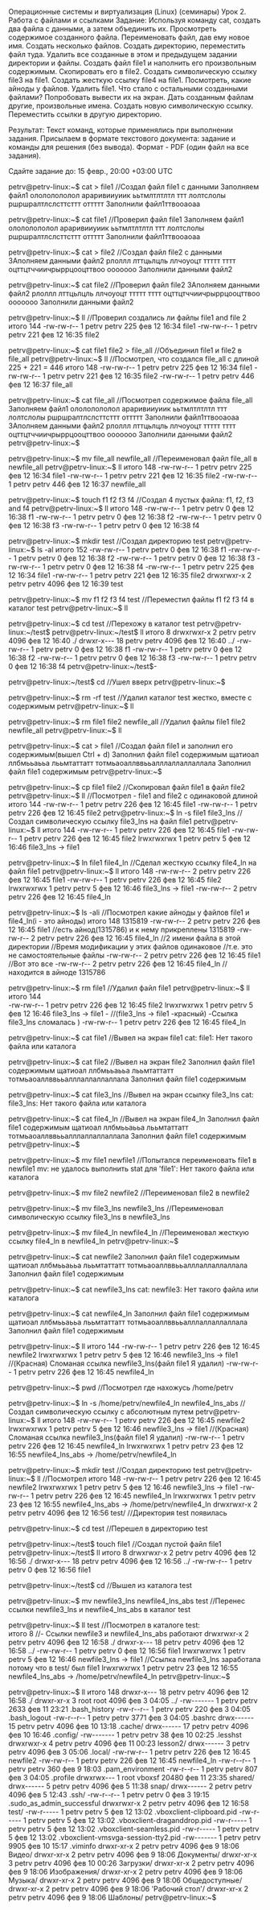 Операционные системы и виртуализация (Linux) (семинары)
Урок 2. Работа с файлами и ссылками
Задание:
Используя команду cat, создать два файла с данными, а затем объединить их. Просмотреть содержимое созданного файла. Переименовать файл, дав ему новое имя.
Создать несколько файлов. Создать директорию, переместить файл туда. Удалить все созданные в этом и предыдущем задании директории и файлы.
Создать файл file1 и наполнить его произвольным содержимым. Скопировать его в file2. Создать символическую ссылку file3 на file1. Создать жесткую ссылку file4 на file1. Посмотреть, какие айноды у файлов. Удалить file1. Что стало с остальными созданными файлами? Попробовать вывести их на экран.
Дать созданным файлам другие, произвольные имена. Создать новую символическую ссылку. Переместить ссылки в другую директорию.

Результат:
Текст команд, которые применялись при выполнении задания. Присылаем в формате текстового документа: задание и команды для решения (без вывода). Формат - PDF (один файл на все задания).

Сдайте задание до: 15 февр., 20:00 +03:00 UTC

petrv@petrv-linux:~$ cat > file1                  //Создал файл file1 с данными
Заполняем файл1 олололололол
араривииуиик ььтмлтлтлтл ттт
лолтслолы ршршралтлслсттсттт
оттттт Заполнили файл1ттвооаоаа

petrv@petrv-linux:~$ cat file1                    //Проверил файл file1
Заполняем файл1 олололололол
араривииуиик ььтмлтлтлтл ттт
лолтслолы ршршралтлслсттсттт
оттттт Заполнили файл1ттвооаоаа

petrv@petrv-linux:~$ cat > file2                  //Создал файл file2 с данными
ЗАполняем данными файл2 рлоллл
лттцьлцль ллчоуоцт ттттт тттт
оцттцтччиичрыррцооцттвоо ооооооо
Заполнили данными файл2

petrv@petrv-linux:~$ cat file2                    //Проверил файл file2
ЗАполняем данными файл2 рлоллл
лттцьлцль ллчоуоцт ттттт тттт
оцттцтччиичрыррцооцттвоо ооооооо
Заполнили данными файл2

petrv@petrv-linux:~$ ll                           //Проверил создались ли файлы file1 and file 2
итого 144
-rw-rw-r--  1 petrv petrv    225 фев 12 16:34  file1
-rw-rw-r--  1 petrv petrv    221 фев 12 16:35  file2

petrv@petrv-linux:~$ cat file1 file2 > file_all   //Объединил file1 и file2 в file_all
petrv@petrv-linux:~$ ll                           //Посмотрел, что создался file_all с длиной 225 + 221 = 446
итого 148
-rw-rw-r--  1 petrv petrv    225 фев 12 16:34  file1
-rw-rw-r--  1 petrv petrv    221 фев 12 16:35  file2
-rw-rw-r--  1 petrv petrv    446 фев 12 16:37  file_all

petrv@petrv-linux:~$ cat file_all                 //Посмотрел содержимое файла file_all
Заполняем файл1 олололололол
араривииуиик ььтмлтлтлтл ттт
лолтслолы ршршралтлслсттсттт
оттттт Заполнили файл1ттвооаоаа
ЗАполняем данными файл2 рлоллл
лттцьлцль ллчоуоцт ттттт тттт
оцттцтччиичрыррцооцттвоо ооооооо
Заполнили данными файл2
petrv@petrv-linux:~$

petrv@petrv-linux:~$ mv file_all newfile_all      //Переименовал файл file_all  в  newfile_all
petrv@petrv-linux:~$ ll
итого 148
-rw-rw-r--  1 petrv petrv    225 фев 12 16:34  file1
-rw-rw-r--  1 petrv petrv    221 фев 12 16:35  file2
-rw-rw-r--  1 petrv petrv    446 фев 12 16:37  newfile_all

petrv@petrv-linux:~$ touch f1 f2 f3 f4            //Создал 4 пустых файла: f1, f2, f3 and f4
petrv@petrv-linux:~$ ll
итого 148
-rw-rw-r--  1 petrv petrv      0 фев 12 16:38  f1
-rw-rw-r--  1 petrv petrv      0 фев 12 16:38  f2
-rw-rw-r--  1 petrv petrv      0 фев 12 16:38  f3
-rw-rw-r--  1 petrv petrv      0 фев 12 16:38  f4

petrv@petrv-linux:~$ mkdir test                   //Создал директорию test
petrv@petrv-linux:~$ ls -al
итого 152
-rw-rw-r--  1 petrv petrv      0 фев 12 16:38  f1
-rw-rw-r--  1 petrv petrv      0 фев 12 16:38  f2
-rw-rw-r--  1 petrv petrv      0 фев 12 16:38  f3
-rw-rw-r--  1 petrv petrv      0 фев 12 16:38  f4
-rw-rw-r--  1 petrv petrv    225 фев 12 16:34  file1
-rw-rw-r--  1 petrv petrv    221 фев 12 16:35  file2
drwxrwxr-x  2 petrv petrv   4096 фев 12 16:39  test

petrv@petrv-linux:~$ mv f1 f2 f3 f4 test          //Переместил файлы f1 f2 f3 f4 в каталог test
petrv@petrv-linux:~$ ll

petrv@petrv-linux:~$ cd test                      //Перехожу в каталог test
petrv@petrv-linux:~/test$
petrv@petrv-linux:~/test$ ll
итого 8
drwxrwxr-x  2 petrv petrv 4096 фев 12 16:40 ./
drwxr-x--- 18 petrv petrv 4096 фев 12 16:40 ../
-rw-rw-r--  1 petrv petrv    0 фев 12 16:38 f1
-rw-rw-r--  1 petrv petrv    0 фев 12 16:38 f2
-rw-rw-r--  1 petrv petrv    0 фев 12 16:38 f3
-rw-rw-r--  1 petrv petrv    0 фев 12 16:38 f4
petrv@petrv-linux:~/test$-

petrv@petrv-linux:~/test$ cd                       //Ушел вверх
petrv@petrv-linux:~$

petrv@petrv-linux:~$ rm -rf test                   //Удалил каталог test жестко, вместе с содержимым
petrv@petrv-linux:~$ ll

petrv@petrv-linux:~$ rm file1 file2 newfile_all    //Удалил файлы file1 file2 newfile_all
petrv@petrv-linux:~$ ll

petrv@petrv-linux:~$ cat > file1                   //Создал файл file1 и заполнил его содержимым(вышел Ctrl + d)
Заполнил файл file1 содержимым
щатиоал ллбмььаььа лььмтаттатт
тотмьаоаллввььалллаллаллаллала
Заполнил файл file1 содержимым
petrv@petrv-linux:~$

petrv@petrv-linux:~$ cp file1 file2             //Скопировал файл file1 в файл file2
petrv@petrv-linux:~$ ll                         //Посмотрел - file1 and file2 с одинаковой длиной
итого 144
-rw-rw-r--  1 petrv petrv    226 фев 12 16:45  file1
-rw-rw-r--  1 petrv petrv    226 фев 12 16:45  file2
petrv@petrv-linux:~$ ln -s file1 file3_lns      //Создал символическую ссылку file3_lns на файл file1
petrv@petrv-linux:~$ ll
итого 144
-rw-rw-r--  1 petrv petrv    226 фев 12 16:45  file1
-rw-rw-r--  1 petrv petrv    226 фев 12 16:45  file2
lrwxrwxrwx  1 petrv petrv      5 фев 12 16:46  file3_lns -> file1

petrv@petrv-linux:~$ ln file1 file4_ln          //Сделал жесткую ссылку file4_ln на файл file1
petrv@petrv-linux:~$ ll
итого 148
-rw-rw-r--  2 petrv petrv    226 фев 12 16:45  file1
-rw-rw-r--  1 petrv petrv    226 фев 12 16:45  file2
lrwxrwxrwx  1 petrv petrv      5 фев 12 16:46  file3_lns -> file1
-rw-rw-r--  2 petrv petrv    226 фев 12 16:45  file4_ln

petrv@petrv-linux:~$ ls -ali                    //Посмотрел какие айноды у файлов file1 и file4_ln(i - это айноды)
итого 148
1315819 -rw-rw-r--  2 petrv petrv    226 фев 12 16:45  file1      //есть айнод(1315786) и к нему прикреплены
1315819 -rw-rw-r--  2 petrv petrv    226 фев 12 16:45  file4_ln   //2 имени файла в этой директории
                                                                  //Время модификации у этих файлов одинаковое
                                                                  //т.е. это не самостоятельные файлы
-rw-rw-r--  2 petrv petrv    226 фев 12 16:45  file1        //Вот это все
-rw-rw-r--  2 petrv petrv    226 фев 12 16:45  file4_ln     //находится в айноде 1315786

petrv@petrv-linux:~$ rm file1                   //Удалил файл file1
petrv@petrv-linux:~$ ll
итого 144  
-rw-rw-r--  1 petrv petrv    226 фев 12 16:45  file2
lrwxrwxrwx  1 petrv petrv      5 фев 12 16:46  file3_lns -> file1 -   //(file3_lns -> file1 -красный) -Ссылка file3_lns сломалась )
-rw-rw-r--  1 petrv petrv    226 фев 12 16:45  file4_ln

petrv@petrv-linux:~$ cat file1                 //Вывел на экран file1
cat: file1: Нет такого файла или каталога

petrv@petrv-linux:~$ cat file2                 //Вывел на экран file2
Заполнил файл file1 содержимым
щатиоал ллбмььаььа лььмтаттатт
тотмьаоаллввььалллаллаллаллала
Заполнил файл file1 содержимым

petrv@petrv-linux:~$ cat file3_lns             //Вывел на экран ссылку file3_lns
cat: file3_lns: Нет такого файла или каталога

petrv@petrv-linux:~$ cat file4_ln                  //Вывел на экран file4_ln
Заполнил файл file1 содержимым
щатиоал ллбмььаььа лььмтаттатт
тотмьаоаллввььалллаллаллаллала
Заполнил файл file1 содержимым
petrv@petrv-linux:~$

petrv@petrv-linux:~$ mv file1 newfile1         //Попытался переименовать file1 в newfile1
mv: не удалось выполнить stat для 'file1': Нет такого файла или каталога

petrv@petrv-linux:~$ mv file2 newfile2         //Переименовал file2 в newfile2

petrv@petrv-linux:~$ mv file3_lns newfile3_lns    //Переименовал символическую ссылку file3_lns в newfile3_lns

petrv@petrv-linux:~$ mv file4_ln newfile4_ln      //Переименовал жесткую ссылку file4_ln в newfile4_ln
petrv@petrv-linux:~$

petrv@petrv-linux:~$ cat newfile2
Заполнил файл file1 содержимым
щатиоал ллбмььаььа лььмтаттатт
тотмьаоаллввььалллаллаллаллала
Заполнил файл file1 содержимым

petrv@petrv-linux:~$ cat newfile3_lns
cat: newfile3: Нет такого файла или каталога

petrv@petrv-linux:~$ cat newfile4_ln
Заполнил файл file1 содержимым
щатиоал ллбмььаььа лььмтаттатт
тотмьаоаллввььалллаллаллаллала
Заполнил файл file1 содержимым

petrv@petrv-linux:~$ ll
итого 144
-rw-rw-r--  1 petrv petrv    226 фев 12 16:45  newfile2
lrwxrwxrwx  1 petrv petrv      5 фев 12 16:46  newfile3_lns -> file1   //(Красная) Сломаная ссылка newfile3_lns(файл file1 Я удалил)
-rw-rw-r--  1 petrv petrv    226 фев 12 16:45  newfile4_ln

petrv@petrv-linux:~$ pwd                                             //Посмотрел где нахожусь
/home/petrv

petrv@petrv-linux:~$ ln -s /home/petrv/newfile4_ln newfile4_lns_abs     //Создал символическую ссылку с абсолютным путем
petrv@petrv-linux:~$ ll
итого 148
-rw-rw-r--  1 petrv petrv    226 фев 12 16:45  newfile2
lrwxrwxrwx  1 petrv petrv      5 фев 12 16:46  newfile3_lns -> file1   //(Красная) Сломаная ссылка newfile3_lns(файл file1 Я удалил)
-rw-rw-r--  1 petrv petrv    226 фев 12 16:45  newfile4_ln
lrwxrwxrwx  1 petrv petrv     23 фев 12 16:55  newfile4_lns_abs -> /home/petrv/newfile4_ln

petrv@petrv-linux:~$ mkdir test                           //Создал директорию test
petrv@petrv-linux:~$ ll                                   //Посмотрел
итого 148
-rw-rw-r--  1 petrv petrv    226 фев 12 16:45  newfile2
lrwxrwxrwx  1 petrv petrv      5 фев 12 16:46  newfile3_lns -> file1
-rw-rw-r--  1 petrv petrv    226 фев 12 16:45  newfile4_ln
lrwxrwxrwx  1 petrv petrv     23 фев 12 16:55  newfile4_lns_abs -> /home/petrv/newfile4_ln
drwxrwxr-x  2 petrv petrv   4096 фев 12 16:56  test/                      //Директория test появилась

petrv@petrv-linux:~$ cd test                                              //Перешел в директорию test

petrv@petrv-linux:~/test$ touch file1                                     //Создал пустой файл file1
petrv@petrv-linux:~/test$ ll
итого 8
drwxrwxr-x  2 petrv petrv 4096 фев 12 16:56 ./
drwxr-x--- 18 petrv petrv 4096 фев 12 16:56 ../
-rw-rw-r--  1 petrv petrv    0 фев 12 16:56 file1

petrv@petrv-linux:~/test$ cd                                              //Вышел из каталога test

petrv@petrv-linux:~$ mv newfile3_lns newfile4_lns_abs test      //Перенес ссылки newfile3_lns и newfile4_lns_abs в каталог test

petrv@petrv-linux:~$ ll test                                              //Посмотрел в каталоге test:  
итого 8                                                                   //- Ссылки newfile3 и newfile4_lns_abs работают
drwxrwxr-x  2 petrv petrv 4096 фев 12 16:58 ./
drwxr-x--- 18 petrv petrv 4096 фев 12 16:58 ../
-rw-rw-r--  1 petrv petrv    0 фев 12 16:56 file1
lrwxrwxrwx  1 petrv petrv    5 фев 12 16:46 newfile3_lns -> file1   //Ссылка newfile3_lns заработала потому что в test/ был file1
lrwxrwxrwx  1 petrv petrv   23 фев 12 16:55 newfile4_lns_abs -> /home/petrv/newfile4_ln
petrv@petrv-linux:~$

petrv@petrv-linux:~$ ll
итого 148
drwxr-x--- 18 petrv petrv   4096 фев 12 16:58  ./
drwxr-xr-x  3 root  root    4096 фев  3 04:05  ../
-rw-------  1 petrv petrv   2633 фев 11 23:21  .bash_history
-rw-r--r--  1 petrv petrv    220 фев  3 04:05  .bash_logout
-rw-r--r--  1 petrv petrv   3771 фев  3 04:05  .bashrc
drwx------ 15 petrv petrv   4096 фев 10 13:18  .cache/
drwx------ 17 petrv petrv   4096 фев 10 16:46  .config/
-rw-------  1 petrv petrv     38 фев 10 02:25  .lesshst
drwxrwxr-x  4 petrv petrv   4096 фев 11 00:23  lesson2/
drwx------  3 petrv petrv   4096 фев  3 05:06  .local/
-rw-rw-r--  1 petrv petrv    226 фев 12 16:45  newfile2
-rw-rw-r--  1 petrv petrv    226 фев 12 16:45  newfile4_ln
-rw-r--r--  1 petrv petrv    360 фев  9 18:03  .pam_environment
-rw-r--r--  1 petrv petrv    807 фев  3 04:05  .profile
drwxrwx---  1 root  vboxsf 20480 фев 11 23:35  shared/
drwx------  5 petrv petrv   4096 фев  5 11:38  snap/
drwx------  2 petrv petrv   4096 фев  5 12:43  .ssh/
-rw-r--r--  1 petrv petrv      0 фев  3 19:15  .sudo_as_admin_successful
drwxrwxr-x  2 petrv petrv   4096 фев 12 16:58  test/
-rw-r-----  1 petrv petrv      5 фев 12 13:02  .vboxclient-clipboard.pid
-rw-r-----  1 petrv petrv      5 фев 12 13:02  .vboxclient-draganddrop.pid
-rw-r-----  1 petrv petrv      5 фев 12 13:02  .vboxclient-seamless.pid
-rw-r-----  1 petrv petrv      5 фев 12 13:02  .vboxclient-vmsvga-session-tty2.pid
-rw-------  1 petrv petrv   9905 фев 10 15:17  .viminfo
drwxr-xr-x  2 petrv petrv   4096 фев  9 18:06  Видео/
drwxr-xr-x  2 petrv petrv   4096 фев  9 18:06  Документы/
drwxr-xr-x  3 petrv petrv   4096 фев 10 00:26  Загрузки/
drwxr-xr-x  2 petrv petrv   4096 фев  9 18:06  Изображения/
drwxr-xr-x  2 petrv petrv   4096 фев  9 18:06  Музыка/
drwxr-xr-x  2 petrv petrv   4096 фев  9 18:06  Общедоступные/
drwxr-xr-x  2 petrv petrv   4096 фев  9 18:06 'Рабочий стол'/
drwxr-xr-x  2 petrv petrv   4096 фев  9 18:06  Шаблоны/
petrv@petrv-linux:~$
